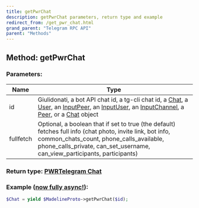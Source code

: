 ```yaml
---
title: getPwrChat
description: getPwrChat parameters, return type and example
redirect_from: /get_pwr_chat.html
grand_parent: "Telegram RPC API"
parent: "Methods"
---
```

## Method: getPwrChat  


### Parameters:

| Name     |    Type       |
|----------|---------------|
|id| Giulidonati, a bot API chat id, a tg-cli chat id, a [Chat](API_docs/types/Chat.html), a [User](API_docs/types/User.html), an [InputPeer](API_docs/types/InputPeer.html), an [InputUser](API_docs/types/InputUser.html), an [InputChannel](API_docs/types/InputChannel.html), a [Peer](API_docs/types/Peer.html), or a [Chat](API_docs/types/Chat.html) object|
|fullfetch| Optional, a boolean that if set to true (the default) fetches full info (chat photo, invite link, bot info, common_chats_count, phone_calls_available, phone_calls_private, can_set_username, can_view_participants, participants)|

### Return type: [PWRTelegram Chat](Chat.html)

### Example ([now fully async!](https://docs.madelineproto.xyz/docs/ASYNC.html)):


```php
$Chat = yield $MadelineProto->getPwrChat($id);
```

